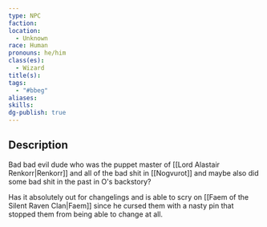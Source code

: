 ```yaml
---
type: NPC
faction: 
location:
  - Unknown
race: Human
pronouns: he/him
class(es):
  - Wizard
title(s): 
tags:
  - "#bbeg"
aliases: 
skills: 
dg-publish: true
---
```

## Description
Bad bad evil dude who was the puppet master of [[Lord Alastair Renkorr|Renkorr]] and all of the bad shit in [[Nogvurot]] and maybe also did some bad shit in the past in O's backstory?

Has it absolutely out for changelings and is able to scry on [[Faem of the Silent Raven Clan|Faem]] since he cursed them with a nasty pin that stopped them from being able to change at all.